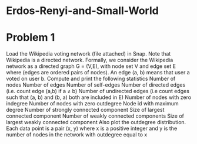 # Erdos-Renyi-and-Small-World

# Problem 1 

Load the Wikipedia voting network (file attached) in Snap. Note that Wikipedia is a directed
network. Formally, we consider the Wikipedia network as a directed graph G = (V,E), with node
set V and edge set E where (edges are ordered pairs of nodes). An edge (a, b) means that user a
voted on user b.
Compute and print the following statistics
Number of nodes
Number of edges
Number of self-edges
Number of directed edges (i.e. count edge (a,b) if a ≠ b)
Number of undirected edges (i.e count edges such that (a, b) and (b, a) both are included in E)
Number of nodes with zero indegree
Number of nodes with zero outdegree
Node id with maximum degree
Number of strongly connected component
Size of largest connected component
Number of weakly connected components
Size of largest weakly connected component
Also plot the outdegree distribution. Each data point is a pair (x, y) where x is a positive integer
and y is the number of nodes in the network with outdegree equal to x
